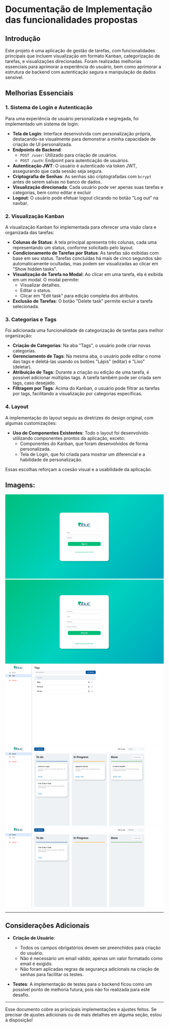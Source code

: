 
# Documentação de Implementação das funcionalidades propostas

## Introdução
Este projeto é uma aplicação de gestão de tarefas, com funcionalidades principais que incluem visualização em formato Kanban, categorização de tarefas, e visualizações direcionadas. Foram realizadas melhorias essenciais para aprimorar a experiência do usuário, bem como aprimorar a estrutura de backend com autenticação segura e manipulação de dados sensível.

## Melhorias Essenciais

### 1. Sistema de Login e Autenticação
Para uma experiência de usuário personalizada e segregada, foi implementado um sistema de login:

- **Tela de Login**: Interface desenvolvida com personalização própria, destacando-se visualmente para demonstrar a minha capacidade de criação de UI personalizada.
- **Endpoints de Backend**:
  - `POST /user`: Utilizado para criação de usuários.
  - `POST /auth`: Endpoint para autenticação de usuários.
- **Autenticação JWT**: O usuário é autenticado via token JWT, assegurando que cada sessão seja segura.
- **Criptografia de Senhas**: As senhas são criptografadas com `bcrypt` antes de serem salvas no banco de dados.
- **Visualização direcionada**: Cada usuário pode ver apenas suas tarefas e categorias, bem como editar e excluir
- **Logout**: O usuário pode efetuar logout clicando no botão "Log out" na navbar.

### 2. Visualização Kanban
A visualização Kanban foi implementada para oferecer uma visão clara e organizada das tarefas:

- **Colunas de Status**: A tela principal apresenta três colunas, cada uma representando um status, conforme solicitado pelo layout.
- **Condicionamento de Tarefas por Status**: As tarefas são exibidas com base em seu status. Tarefas concluídas há mais de cinco segundos são automaticamente ocultadas, mas podem ser visualizadas ao clicar em "Show hidden tasks".
- **Visualização de Tarefa no Modal**: Ao clicar em uma tarefa, ela é exibida em um modal. O modal permite:
  - Visualizar detalhes.
  - Editar o status.
  - Clicar em "Edit task" para edição completa dos atributos.
- **Exclusão de Tarefas**: O botão "Delete task" permite excluir a tarefa selecionada.

### 3. Categorias e Tags
Foi adicionada uma funcionalidade de categorização de tarefas para melhor organização:

- **Criação de Categorias**: Na aba "Tags", o usuário pode criar novas categorias.
- **Gerenciamento de Tags**: Na mesma aba, o usuário pode editar o nome das tags e deletá-las usando os botões "Lápis" (editar) e "Lixo" (deletar).
- **Atribuição de Tags**: Durante a criação ou edição de uma tarefa, é possível adicionar múltiplas tags. A tarefa também pode ser criada sem tags, caso desejado.
- **Filtragem por Tags**: Acima do Kanban, o usuário pode filtrar as tarefas por tags, facilitando a visualização por categorias específicas.

### 4. Layout
A implementação do layout seguiu as diretrizes do design original, com algumas customizações:

- **Uso de Componentes Existentes**: Todo o layout foi desenvolvido utilizando componentes prontos da aplicação, exceto:
  - Componentes do Kanban, que foram desenvolvidos de forma personalizada.
  - Tela de Login, que foi criada para mostrar um diferencial e a habilidade de personalização.
  
Essas escolhas reforçam a coesão visual e a usabilidade da aplicação.

## Imagens:
![Sign in screen](./doc-imgs/sigin.png)
![Sign up screen](./doc-imgs/signup.png)
![Tags screen](./doc-imgs/tags.png)
![Board screen](./doc-imgs/board.png)
![Board with filter screen](./doc-imgs/boardfilter.png)

---

## Considerações Adicionais

- **Criação de Usuário**:
  - Todos os campos obrigatórios devem ser preenchidos para criação do usuário.
  - Não é necessário um email válido; apenas um valor formatado como email é exigido.
  - Não foram aplicadas regras de segurança adicionais na criação de senhas para facilitar os testes.

- **Testes**: A implementação de testes para o backend ficou como um possível ponto de melhoria futura, pois não foi realizada para este desafio.

--- 

Esse documento cobre as principais implementações e ajustes feitos. Se precisar de ajustes adicionais ou de mais detalhes em alguma seção, estou à disposição!